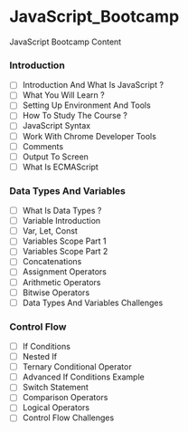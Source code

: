 # JavaScript_Bootcamp

JavaScript Bootcamp Content

### Introduction

- [ ] Introduction And What Is JavaScript ?
- [ ] What You Will Learn ?
- [ ] Setting Up Environment And Tools
- [ ] How To Study The Course ?
- [ ] JavaScript Syntax
- [ ] Work With Chrome Developer Tools
- [ ] Comments
- [ ] Output To Screen
- [ ] What Is ECMAScript

### Data Types And Variables

- [ ] What Is Data Types ?
- [ ] Variable Introduction
- [ ] Var, Let, Const
- [ ] Variables Scope Part 1
- [ ] Variables Scope Part 2
- [ ] Concatenations
- [ ] Assignment Operators
- [ ] Arithmetic Operators
- [ ] Bitwise Operators
- [ ] Data Types And Variables Challenges

### Control Flow

- [ ] If Conditions
- [ ] Nested If
- [ ] Ternary Conditional Operator
- [ ] Advanced If Conditions Example
- [ ] Switch Statement
- [ ] Comparison Operators
- [ ] Logical Operators
- [ ] Control Flow Challenges
